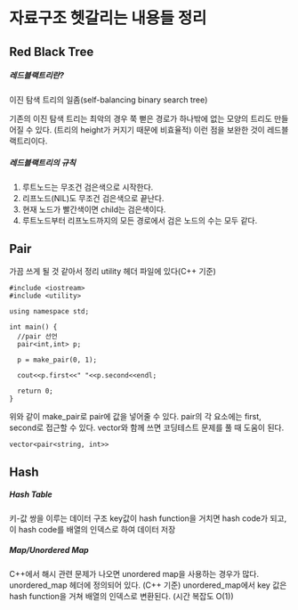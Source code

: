 자료구조 헷갈리는 내용들 정리
==============================

Red Black Tree
--------------
##### 레드블랙트리란?

이진 탐색 트리의 일좀(self-balancing binary search tree)

기존의 이진 탐색 트리는 최악의 경우 쭉 뻗은 경로가 하나밖에 없는 모양의 트리도 만들어질 수 있다. (트리의 height가 커지기 때문에 비효율적)
이런 점을 보완한 것이 레드블랙트리이다.

##### 레드블랙트리의 규칙

1. 루트노드는 무조건 검은색으로 시작한다.
2. 리프노드(NIL)도 무조건 검은색으로 끝난다.
3. 현재 노드가 빨간색이면 child는 검은색이다.
4. 루트노드부터 리프노드까지의 모든 경로에서 검은 노드의 수는 모두 같다.


Pair
----
가끔 쓰게 될 것 같아서 정리
utility 헤더 파일에 있다(C++ 기준)

```
#include <iostream>
#include <utility>

using namespace std;

int main() {
  //pair 선언
  pair<int,int> p;
  
  p = make_pair(0, 1);
  
  cout<<p.first<<" "<<p.second<<endl;
  
  return 0;
}
```
위와 같이 make_pair로 pair에 값을 넣어줄 수 있다.
pair의 각 요소에는 first, second로 접근할 수 있다.
vector와 함께 쓰면 코딩테스트 문제를 풀 때 도움이 된다.

```
vector<pair<string, int>>
```


Hash
----
##### Hash Table
키-값 쌍을 이루는 데이터 구조
key값이 hash function을 거치면 hash code가 되고,
이 hash code를 배열의 인덱스로 하여 데이터 저장

##### Map/Unordered Map
C++에서 해시 관련 문제가 나오면 unordered map을 사용하는 경우가 많다.
unordered_map 헤더에 정의되어 있다. (C++ 기준)
unordered_map에서 key 값은 hash function을 거쳐 배열의 인덱스로 변환된다. (시간 복잡도 O(1))
